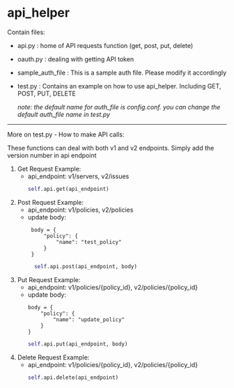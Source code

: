 

# api_helper

Contain files:
* api.py : home of API requests function (get, post, put, delete)
* oauth.py : dealing with getting API token
* sample_auth_file : This is a sample auth file. Please modify it accordingly 
* test.py : Contains an example on how to use api_helper. Including GET, POST, PUT, DELETE

    *note: the default name for auth_file is config.conf. you can change the default auth_file name in test.py*

---

More on test.py - How to make API calls:

These functions can deal with both v1 and v2 endpoints. Simply add the version number in api endpoint

1. Get Request Example: 
    * api_endpoint: v1/servers, v2/issues
        ```python
        self.api.get(api_endpoint)
        ```
2. Post Request Example: 
    * api_endpoint: v1/policies, v2/policies
    * update body:
       ```
        body = {
            "policy": {
                "name": "test_policy"
            }
        }
      ```
      ```python
        self.api.post(api_endpoint, body)
      ```
3. Put Request Example: 
    * api_endpoint: v1/policies/{policy_id}, v2/policies/{policy_id}
    * update body:
        ```
        body = {
            "policy": {
                "name": "update_policy"
            }
        }
        ```
        ```python
        self.api.put(api_endpoint, body)
        ```
4. Delete Request Example: 
    * api_endpoint: v1/policies/{policy_id}, v2/policies/{policy_id}
        ```python
        self.api.delete(api_endpoint)
        ```

